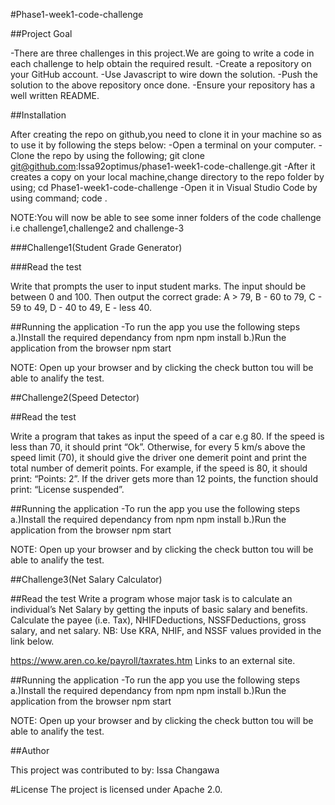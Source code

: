 #Phase1-week1-code-challenge

##Project Goal

 -There are three challenges in this project.We are going to write a code in each challenge to help obtain the required result.
 -Create a repository on your GitHub account.
 -Use Javascript to wire down the solution.
 -Push the solution to the above repository once done.
 -Ensure your repository has a well written README.
 
##Installation

After creating the repo on github,you need to clone it in your machine so as to use it by following the steps below: 
 -Open a terminal on your computer.
 -Clone the repo by using the following;
      git clone git@github.com:Issa92optimus/phase1-week1-code-challenge.git
 -After it creates a copy on your local machine,change directory to the repo folder by using;
      cd Phase1-week1-code-challenge
 -Open it in Visual Studio Code by using command;
      code .
      
 NOTE:You will now be able to see some inner folders of the code challenge i.e challenge1,challenge2 and challenge-3

###Challenge1(Student Grade Generator)
        
###Read the test

Write that prompts the user to input student marks. The input should be between 0 and 100. Then output the correct grade: 
A > 79, B - 60 to 79, C -  59 to 49, D - 40 to 49, E - less 40.

##Running the application
 -To run the app you use the following steps
   a.)Install the required dependancy from npm
        npm install
   b.)Run the application from the browser
        npm start
        
NOTE: Open up your browser and by clicking the check button tou will be able to analify the test.


##Challenge2(Speed Detector)

##Read the test

Write a program that takes as input the speed of a car e.g 80. If the speed is less than 70, it should print “Ok”. Otherwise, for every 5 km/s above the speed limit (70), it should give the driver one demerit point and print the total number of demerit points.
For example, if the speed is 80, it should print: “Points: 2”. If the driver gets more than 12 points, the function should print: “License suspended”.

##Running the application
 -To run the app you use the following steps
   a.)Install the required dependancy from npm
        npm install
   b.)Run the application from the browser
        npm start
        
NOTE: Open up your browser and by clicking the check button tou will be able to analify the test.

##Challenge3(Net Salary Calculator)

##Read the test
Write a program whose major task is to calculate an individual’s Net Salary by getting the inputs of basic salary and benefits. Calculate the payee (i.e. Tax), NHIFDeductions, NSSFDeductions, gross salary, and net salary. 
NB: Use KRA, NHIF, and NSSF values provided in the link below.

https://www.aren.co.ke/payroll/taxrates.htm Links to an external site.

##Running the application
 -To run the app you use the following steps
   a.)Install the required dependancy from npm
        npm install
   b.)Run the application from the browser
        npm start
        
NOTE: Open up your browser and by clicking the check button tou will be able to analify the test.

##Author

This project was contributed to by:
Issa Changawa

#License
The project is licensed under Apache 2.0.
